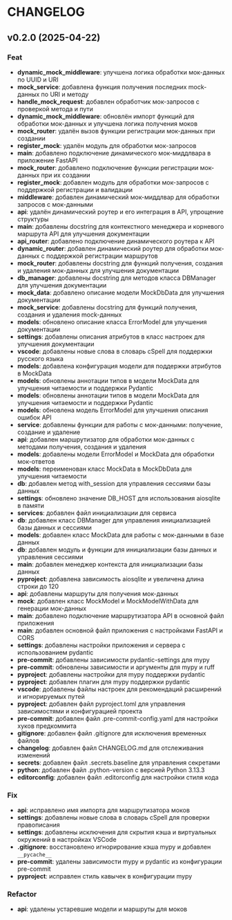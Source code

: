 # CHANGELOG

## v0.2.0 (2025-04-22)

### Feat

- **dynamic_mock_middleware**: улучшена логика обработки мок-данных по UUID и URI
- **mock_service**: добавлена функция получения последних mock-данных по URI и методу
- **handle_mock_request**: добавлен обработчик мок-запросов с проверкой метода и пути
- **dynamic_mock_middleware**: обновлён импорт функций для обработки мок-данных и улучшена логика получения моков
- **mock_router**: удалён вызов функции регистрации мок-данных при создании
- **register_mock**: удалён модуль для обработки мок-запросов
- **main**: добавлено подключение динамического мок-миддлвара в приложение FastAPI
- **mock_router**: добавлено подключение функции регистрации мок-данных при их создании
- **register_mock**: добавлен модуль для обработки мок-запросов с поддержкой регистрации и валидации
- **middleware**: добавлен динамический мок-миддлвар для обработки запросов с мок-данными
- **api**: удалён динамический роутер и его интеграция в API, упрощение структуры
- **main**: добавлены docstring для контекстного менеджера и корневого маршрута API для улучшения документации
- **api_router**: добавлено подключение динамического роутера к API
- **dynamic_router**: добавлен динамический роутер для обработки мок-данных с поддержкой регистрации маршрутов
- **mock_router**: добавлены docstring для функций получения, создания и удаления мок-данных для улучшения документации
- **db_manager**: добавлены docstring для методов класса DBManager для улучшения документации
- **mock_data**: добавлено описание модели MockDbData для улучшения документации
- **mock_service**: добавлены docstring для функций получения, создания и удаления mock-данных
- **models**: обновлено описание класса ErrorModel для улучшения документации
- **settings**: добавлены описания атрибутов в класс настроек для улучшения документации
- **vscode**: добавлены новые слова в словарь cSpell для поддержки русского языка
- **models**: добавлена конфигурация модели для поддержки атрибутов в MockData
- **models**: обновлены аннотации типов в модели MockData для улучшения читаемости и поддержки Pydantic
- **models**: обновлены аннотации типов в модели MockData для улучшения читаемости и поддержки Pydantic
- **models**: обновлена модель ErrorModel для улучшения описания ошибок API
- **service**: добавлены функции для работы с мок-данными: получение, создание и удаление
- **api**: добавлен маршрутизатор для обработки мок-данных с методами получения, создания и удаления
- **models**: добавлены модели ErrorModel и MockData для обработки мок-ответов
- **models**: переименован класс MockData в MockDbData для улучшения читаемости
- **db**: добавлен метод with_session для управления сессиями базы данных
- **settings**: обновлено значение DB_HOST для использования aiosqlite в памяти
- **services**: добавлен файл инициализации для сервиса
- **db**: добавлен класс DBManager для управления инициализацией базы данных и сессиями
- **models**: добавлен класс MockData для работы с мок-данными в базе данных
- **db**: добавлен модуль и функции для инициализации базы данных и управления сессиями
- **main**: добавлен менеджер контекста для инициализации базы данных
- **pyproject**: добавлена зависимость aiosqlite и увеличена длина строки до 120
- **api**: добавлены маршруты для получения мок-данных
- **mock**: добавлен класс MockModel и MockModelWithData для генерации мок-данных
- **main**: добавлено подключение маршрутизатора API в основной файл приложения
- **main**: добавлен основной файл приложения с настройками FastAPI и CORS
- **settings**: добавлены настройки приложения и сервера с использованием pydantic
- **pre-commit**: добавлены зависимости pydantic-settings для mypy
- **pre-commit**: обновлены зависимости и аргументы для mypy и ruff
- **pyproject**: добавлены настройки для mypy поддержки pydantic
- **pyproject**: добавлен плагин для mypy поддержки pydantic
- **vscode**: добавлены файлы настроек для рекомендаций расширений и игнорируемых путей
- **pyproject**: добавлен файл pyproject.toml для управления зависимостями и конфигурацией проекта
- **pre-commit**: добавлен файл .pre-commit-config.yaml для настройки хуков предкоммита
- **gitignore**: добавлен файл .gitignore для исключения временных файлов
- **changelog**: добавлен файл CHANGELOG.md для отслеживания изменений
- **secrets**: добавлен файл .secrets.baseline для управления секретами
- **python**: добавлен файл .python-version с версией Python 3.13.3
- **editorconfig**: добавлен файл .editorconfig для настройки стиля кода

### Fix

- **api**: исправлено имя импорта для маршрутизатора моков
- **settings**: добавлены новые слова в словарь cSpell для проверки правописания
- **settings**: добавлены исключения для скрытия кэша и виртуальных окружений в настройках VSCode
- **.gitignore**: восстановлено игнорирование кэша mypy и добавлен `__pycache__`
- **pre-commit**: удалены зависимости mypy и pydantic из конфигурации pre-commit
- **pyproject**: исправлен стиль кавычек в конфигурации mypy

### Refactor

- **api**: удалены устаревшие модели и маршруты для моков
